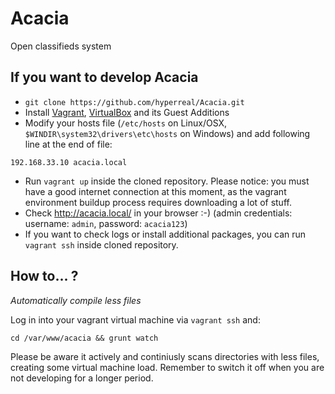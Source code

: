 Acacia
======

Open classifieds system

## If you want to develop Acacia

 * `git clone https://github.com/hyperreal/Acacia.git`
 * Install [Vagrant][1], [VirtualBox][2] and its Guest Additions
 * Modify your hosts file (`/etc/hosts` on Linux/OSX, `$WINDIR\system32\drivers\etc\hosts` on Windows) and add following line at the end of file:

```
192.168.33.10 acacia.local
```
 
 * Run `vagrant up` inside the cloned repository. Please notice: you must have a good internet connection at this moment, as the vagrant environment buildup process requires downloading a lot of stuff. 
 * Check http://acacia.local/ in your browser :-) (admin credentials: username: `admin`, password: `acacia123`)
 * If you want to check logs or install additional packages, you can run `vagrant ssh` inside cloned repository.

## How to... ?

*Automatically compile less files*

Log in into your vagrant virtual machine via `vagrant ssh` and:

```
cd /var/www/acacia && grunt watch
```

Please be aware it actively and continiusly scans directories with less files, creating some virtual machine load. Remember to switch it off when you are not developing for a longer period.



[1]: http://vagrantup.com/
[2]: https://www.virtualbox.org/
